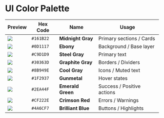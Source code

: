 # UI Color Palette  

| **Preview** | **Hex Code** | **Name** | **Usage** |
|-------------|--------------|----------|-----------|
| ![](https://img.shields.io/badge/Primary-161B22?style=for-the-badge&logoColor=white&color=161B22) | `#161B22` | **Midnight Gray** | Primary sections / Cards |
| ![](https://img.shields.io/badge/Background-0D1117?style=for-the-badge&logoColor=white&color=0D1117) | `#0D1117` | **Ebony** | Background / Base layer |
| ![](https://img.shields.io/badge/Text-C9D1D9?style=for-the-badge&logoColor=000000&color=C9D1D9) | `#C9D1D9` | **Steel Gray** | Primary text |
| ![](https://img.shields.io/badge/Border-30363D?style=for-the-badge&logoColor=white&color=30363D) | `#30363D` | **Graphite Gray** | Borders / Dividers |
| ![](https://img.shields.io/badge/Icon-8B949E?style=for-the-badge&logoColor=white&color=8B949E) | `#8B949E` | **Cool Gray** | Icons / Muted text |
| ![](https://img.shields.io/badge/Hover-1F2937?style=for-the-badge&logoColor=white&color=1F2937) | `#1F2937` | **Gunmetal** | Hover states |
| ![](https://img.shields.io/badge/Success-2EA44F?style=for-the-badge&logoColor=white&color=2EA44F) | `#2EA44F` | **Emerald Green** | Success / Positive actions |
| ![](https://img.shields.io/badge/Error-CF222E?style=for-the-badge&logoColor=white&color=CF222E) | `#CF222E` | **Crimson Red** | Errors / Warnings |
| ![](https://img.shields.io/badge/Default-4A6CF7?style=for-the-badge&logoColor=white&color=4A6CF7) | `#4A6CF7` | **Brilliant Blue** | Buttons / Highlights |
